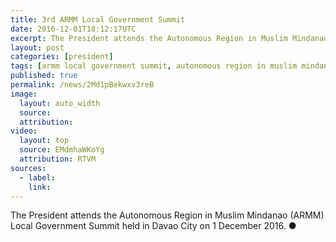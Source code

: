 ```yaml
---
title: 3rd ARMM Local Government Summit
date: 2016-12-01T18:12:17UTC
excerpt: The President attends the Autonomous Region in Muslim Mindanao Local Government Summit held in Davao City on 1 December 2016.
layout: post
categories: [president]
tags: [armm local government summit, autonomous region in muslim mindanao, armm]
published: true
permalink: /news/2Md1pBekwxv3reB
image:
  layout: auto_width
  source: 
  attribution: 
video:
  layout: top
  source: EMdmhaWKoYg
  attribution: RTVM
sources:
  - label:
    link:
---
```


The President attends the Autonomous Region in Muslim Mindanao (ARMM) Local Government Summit held in Davao City on 1 December 2016.
&#x25cf;

